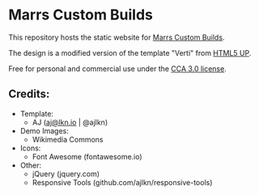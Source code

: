 # Marrs Custom Builds

This repository hosts the static website for [Marrs Custom Builds](https://mcbwebsite.github.io).

The design is a modified version of the template "Verti" from [HTML5 UP](https://html5up.net/).

Free for personal and commercial use under the [CCA 3.0 license](html5up.net/license).

## Credits:

- Template:
  - AJ ([aj@lkn.io](aj@lkn.io) | @ajlkn)
- Demo Images:
  - Wikimedia Commons
- Icons:
  - Font Awesome (fontawesome.io)
- Other:
  - jQuery (jquery.com)
  - Responsive Tools (github.com/ajlkn/responsive-tools)